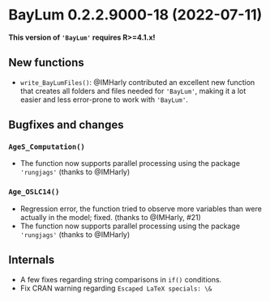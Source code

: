 




<!-- NEWS.md was auto-generated by NEWS.Rmd. Please DO NOT edit by hand!-->

# BayLum 0.2.2.9000-18 (2022-07-11)

**This version of `'BayLum'` requires R\>=4.1.x!**

## New functions

-   `write_BayLumFiles()`: @IMHarly contributed an excellent new
    function that creates all folders and files needed for `'BayLum'`,
    making it a lot easier and less error-prone to work with `'BayLum'`.

## Bugfixes and changes

### `AgeS_Computation()`

-   The function now supports parallel processing using the package
    `'rungjags'` (thanks to @IMHarly)

### `Age_OSLC14()`

-   Regression error, the function tried to observe more variables than
    were actually in the model; fixed. (thanks to @IMHarly, \#21)
-   The function now supports parallel processing using the package
    `'rungjags'` (thanks to @IMHarly)

## Internals

-   A few fixes regarding string comparisons in `if()` conditions.
-   Fix CRAN warning regarding `Escaped LaTeX specials: \&`
